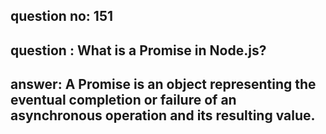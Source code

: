
      
## question no: 151

## question : What is a Promise in Node.js?

## answer: A Promise is an object representing the eventual completion or failure of an asynchronous operation and its resulting value.
      